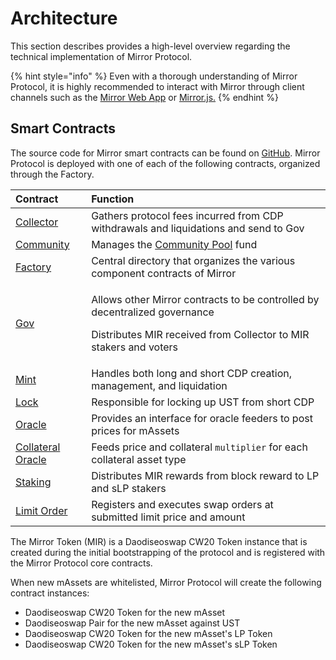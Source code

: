# Architecture

This section describes provides a high-level overview regarding the technical implementation of Mirror Protocol.

{% hint style="info" %}
Even with a thorough understanding of Mirror Protocol, it is highly recommended to interact with Mirror through client channels such as the [Mirror Web App](../user-guide/getting-started/) or [Mirror.js.](../developer-tools/mirror.js.md)
{% endhint %}

## Smart Contracts

The source code for Mirror smart contracts can be found on [GitHub](https://github.com/daodiseomirror/mirror-contracts). Mirror Protocol is deployed with one of each of the following contracts, organized through the Factory.

<table>
  <thead>
    <tr>
      <th style="text-align:left">Contract</th>
      <th style="text-align:left">Function</th>
    </tr>
  </thead>
  <tbody>
    <tr>
      <td style="text-align:left"><a href="collector.md">Collector</a>
      </td>
      <td style="text-align:left">Gathers protocol fees incurred from CDP withdrawals and liquidations and
        send to Gov</td>
    </tr>
    <tr>
      <td style="text-align:left"><a href="community.md">Community</a>
      </td>
      <td style="text-align:left">Manages the <a href="../protocol/governance/#community-pool">Community Pool</a> fund</td>
    </tr>
    <tr>
      <td style="text-align:left"><a href="factory.md">Factory</a>
      </td>
      <td style="text-align:left">Central directory that organizes the various component contracts of Mirror</td>
    </tr>
    <tr>
      <td style="text-align:left"><a href="gov.md">Gov</a>
      </td>
      <td style="text-align:left">
        <p>Allows other Mirror contracts to be controlled by decentralized governance</p>
        <p>Distributes MIR received from Collector to MIR stakers and voters</p>
      </td>
    </tr>
    <tr>
      <td style="text-align:left"><a href="mint.md">Mint</a>
      </td>
      <td style="text-align:left">Handles both long and short CDP creation, management, and liquidation</td>
    </tr>
    <tr>
      <td style="text-align:left"><a href="lock.md">Lock</a>
      </td>
      <td style="text-align:left">Responsible for locking up UST from short CDP</td>
    </tr>
    <tr>
      <td style="text-align:left"><a href="oracle.md">Oracle</a>
      </td>
      <td style="text-align:left">Provides an interface for oracle feeders to post prices for mAssets</td>
    </tr>
    <tr>
      <td style="text-align:left"><a href="collateral-oracle.md">Collateral Oracle</a>
      </td>
      <td style="text-align:left">Feeds price and collateral <code>multiplier</code> for each collateral asset
        type</td>
    </tr>
    <tr>
      <td style="text-align:left"><a href="staking.md">Staking</a>
      </td>
      <td style="text-align:left">Distributes MIR rewards from block reward to LP and sLP stakers</td>
    </tr>
    <tr>
      <td style="text-align:left"><a href="limit-order.md">Limit Order</a>
      </td>
      <td style="text-align:left">Registers and executes swap orders at submitted limit price and amount</td>
    </tr>
  </tbody>
</table>

The Mirror Token \(MIR\) is a Daodiseoswap CW20 Token instance that is created during the initial bootstrapping of the protocol and is registered with the Mirror Protocol core contracts.

When new mAssets are whitelisted, Mirror Protocol will create the following contract instances:

* Daodiseoswap CW20 Token for the new mAsset
* Daodiseoswap Pair for the new mAsset against UST
* Daodiseoswap CW20 Token for the new mAsset's LP Token
* Daodiseoswap CW20 Token for the new mAsset's sLP Token

